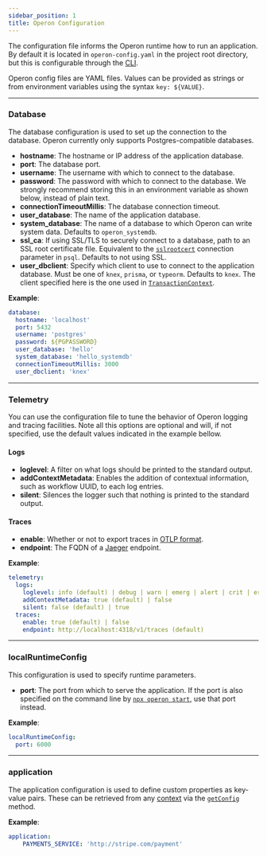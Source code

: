 ```yaml
---
sidebar_position: 1
title: Operon Configuration
---
```


The configuration file informs the Operon runtime how to run an application.
By default it is located in `operon-config.yaml` in the project root directory, but this is configurable through the [CLI](./cli).

Operon config files are YAML files.
Values can be provided as strings or from environment variables using the syntax `key: ${VALUE}`.

---

### Database

The database configuration is used to set up the connection to the database.
Operon currently only supports Postgres-compatible databases.

- **hostname**: The hostname or IP address of the application database.
- **port**: The database port.
- **username**: The username with which to connect to the database.
- **password**: The password with which to connect to the database.  We strongly recommend storing this in an environment variable as shown below, instead of plain text.  
- **connectionTimeoutMillis**: The database connection timeout.
- **user_database**: The name of the application database.
- **system_database**: The name of a database to which Operon can write system data.  Defaults to `operon_systemdb`.
- **ssl_ca**: If using SSL/TLS to securely connect to a database, path to an SSL root certificate file.  Equivalent to the [`sslrootcert`](https://www.postgresql.org/docs/current/libpq-ssl.html) connection parameter in `psql`.  Defaults to not using SSL.
- **user_dbclient**: Specify which client to use to connect to the application database. Must be one of `knex`, `prisma`, or `typeorm`.  Defaults to `knex`.  The client specified here is the one used in [`TransactionContext`](..).

**Example**:

```yaml
database:
  hostname: 'localhost'
  port: 5432
  username: 'postgres'
  password: ${PGPASSWORD}
  user_database: 'hello'
  system_database: 'hello_systemdb'
  connectionTimeoutMillis: 3000
  user_dbclient: 'knex'
```

---

### Telemetry

You can use the configuration file to tune the behavior of Operon logging and tracing facilities.
Note all this options are optional and will, if not specified, use the default values indicated in the example bellow.

#### Logs
- **loglevel**: A filter on what logs should be printed to the standard output.
- **addContextMetadata**: Enables the addition of contextual information, such as workflow UUID, to each log entries.
- **silent**: Silences the logger such that nothing is printed to the standard output.

#### Traces
- **enable**: Whether or not to export traces in [OTLP format](https://github.com/open-telemetry/opentelemetry-proto/blob/main/docs/specification.md).
- **endpoint**: The FQDN of a [Jaeger](https://Jaegertracing.io) endpoint.

**Example**:

```yaml
telemetry:
  logs:
    loglevel: info (default) | debug | warn | emerg | alert | crit | error
    addContextMetadata: true (default) | false
    silent: false (default) | true
  traces:
    enable: true (default) | false
    endpoint: http://localhost:4318/v1/traces (default)
```

---

### localRuntimeConfig

This configuration is used to specify runtime parameters.

- **port**: The port from which to serve the application. If the port is also specified on the command line by [`npx operon start`](./cli#npx-operon-start), use that port instead.

**Example**:

```yaml
localRuntimeConfig:
  port: 6000
```

---

### application

The application configuration is used to define custom properties as key-value pairs.
These can be retrieved from any [context](./contexts) via the [`getConfig`](..) method.

**Example**:
```yaml
application:
    PAYMENTS_SERVICE: 'http://stripe.com/payment'
```
